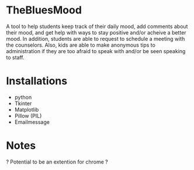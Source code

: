 # TheBluesMood
A tool to help students keep track of their daily mood, add comments about their mood, and get help with ways to stay positive and/or acheive a better mood. In addition, students are able to request to schedule a meeting with the counselors. Also, kids are able to make anonymous tips to administration if they are too afraid to speak with and/or be seen speaking to staff.
# Installations
- python
- Tkinter
- Matplotlib
- Pillow (PIL)
- Emailmessage
# Notes
? Potential to be an extention for chrome ? 

